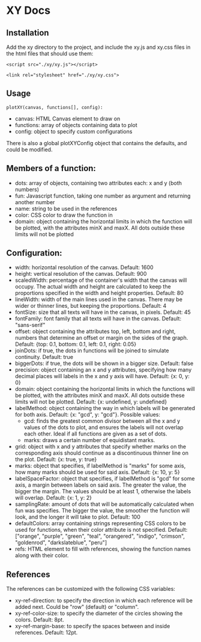# XY Docs

## Installation

Add the xy directory to the project, and include the xy.js and xy.css files in the html files that should use them:

```
<script src="./xy/xy.js"></script>

<link rel="stylesheet" href="./xy/xy.css">
```

## Usage
```
plotXY(canvas, functions[], config):
```

+ canvas: HTML Canvas element to draw on
+ functions: array of objects containing data to plot
+ config: object to specify custom configurations

There is also a global plotXYConfig object that contains the defaults, and could be modified.

## Members of a function:

+ dots: array of objects, containing two attributes each: x and y (both numbers)
+ fun: Javascript function, taking one number as argument and returning another number
+ name: string to be used in the references
+ color: CSS color to draw the function in
+ domain: object containing the horizontal limits in which the function will be plotted, with the attributes minX and maxX. All dots outside these limits will not be plotted

## Configuration:

+ width: horizontal resolution of the canvas. Default: 1600
+ height: vertical resolution of the canvas. Default: 900
+ scaledWidth: percentage of the container's width that the canvas will occupy. The actual width and height are calculated to keep the proportions specified in the width and height properties. Default: 80
+ lineWidth: width of the main lines used in the canvas. There may be wider or thinner lines, but keeping the proportions. Default: 4
+ fontSize: size that all texts will have in the canvas, in pixels. Default: 45
+ fontFamily: font family that all texts will have in the canvas. Default: "sans-serif"
+ offset: object containing the attributes top, left, bottom and right, numbers that determine an offset or margin on the sides of the graph. Default: {top: 0.1, bottom: 0.1, left: 0.1, right: 0.05}
+ joinDots: if true, the dots in functions will be joined to simulate continuity. Default: true
+ biggerDots: if true, the dots will be shown in a bigger size. Default: false
+ precision: object containing an x and y attributes, specifying how many decimal places will labels in the x and y axis will have. Default: {x: 0, y: 0}
+ domain: object containing the horizontal limits in which the functions will be plotted, with the attributes minX and maxX. All dots outside these limits will not be plotted. Default: {x: undefined, y: undefined}
+ labelMethod: object containing the way in which labels will be generated for both axis. Default: {x: "gcd", y: "gcd"}. Possible values:
  + gcd: finds the greatest common divisor between all the x and y values of the dots to plot, and ensures the labels will not overlap each other. Ideal if all functions are given as a set of dots.
  + marks: draws a certain number of equidistant marks.
+ grid: object with x and y attributes that specify whether marks on the corresponding axis should continue as a discontinuous thinner line on the plot. Default: {x: true, y: true}
+ marks: object that specifies, if labelMethod is "marks" for some axis, how many marks should be used for said axis. Default: {x: 10, y: 5}
+ labelSpaceFactor: object that specifies, if labelMethod is "gcd" for some axis, a margin between labels on said axis. The greater the value, the bigger the margin. The values should be at least 1, otherwise the labels will overlap. Default: {x: 1, y: 2}
+ samplingRate: amount of dots that will be automatically calculated when fun was specifies. The bigger the value, the smoother the function will look, and the longer it will take to plot. Default: 100
+ defaultColors: array containing strings representing CSS colors to be used for functions, when their color attribute is not specified. Default: ["orange", "purple", "green", "teal", "orangered", "indigo", "crimson", "goldenrod", "darkslateblue", "peru"]
+ refs: HTML element to fill with references, showing the function names along with their color.

## References

The references can be customized with the following CSS variables:

+ xy-ref-direction: to specify the direction in which each reference will be added next. Could be "row" (default) or "column".
+ xy-ref-color-size: to specify the diameter of the circles showing the colors. Default: 8pt.
+ xy-ref-margin-base: to specify the spaces between and inside references. Default: 12pt.